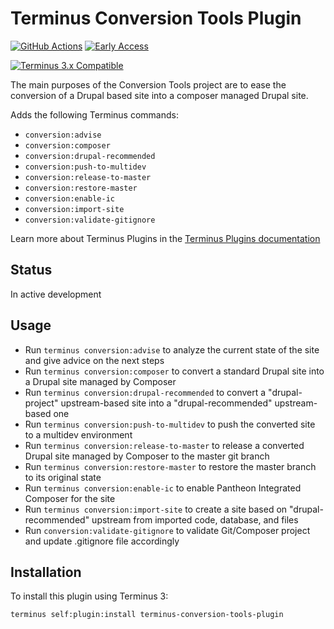 # Terminus Conversion Tools Plugin

[![GitHub Actions](https://github.com/pantheon-systems/terminus-conversion-tools-plugin/actions/workflows/workflow.yml/badge.svg)](https://github.com/pantheon-systems/terminus-conversion-tools-plugin/actions/workflows/workflow.yml)
[![Early Access](https://img.shields.io/badge/Pantheon-Early_Access-yellow?logo=pantheon&color=FFDC28)](https://pantheon.io/docs/oss-support-levels#early-access)

[![Terminus 3.x Compatible](https://img.shields.io/badge/terminus-3.x-green.svg)](https://github.com/pantheon-systems/terminus/tree/3.x)

The main purposes of the Conversion Tools project are to ease the conversion of a Drupal based site into a composer managed Drupal site.

Adds the following Terminus commands:
* `conversion:advise`
* `conversion:composer`
* `conversion:drupal-recommended`
* `conversion:push-to-multidev`
* `conversion:release-to-master`
* `conversion:restore-master`
* `conversion:enable-ic`
* `conversion:import-site`
* `conversion:validate-gitignore`

Learn more about Terminus Plugins in the [Terminus Plugins documentation](https://pantheon.io/docs/terminus/plugins)

## Status

In active development

## Usage
* Run `terminus conversion:advise` to analyze the current state of the site and give advice on the next steps
* Run `terminus conversion:composer` to convert a standard Drupal site into a Drupal site managed by Composer
* Run `terminus conversion:drupal-recommended` to convert a "drupal-project" upstream-based site into a "drupal-recommended" upstream-based one
* Run `terminus conversion:push-to-multidev` to push the converted site to a multidev environment
* Run `terminus conversion:release-to-master` to release a converted Drupal site managed by Composer to the master git branch
* Run `terminus conversion:restore-master` to restore the master branch to its original state
* Run `terminus conversion:enable-ic` to enable Pantheon Integrated Composer for the site
* Run `terminus conversion:import-site` to create a site based on "drupal-recommended" upstream from imported code, database, and files
* Run `conversion:validate-gitignore` to validate Git/Composer project and update .gitignore file accordingly

## Installation

To install this plugin using Terminus 3:
```
terminus self:plugin:install terminus-conversion-tools-plugin
```
